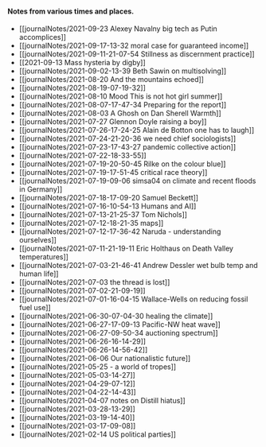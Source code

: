 #### Notes from various times and places.

- [[journalNotes/2021-09-23 Alexey Navalny big tech as Putin accomplices]]
- [[journalNotes/2021-09-17-13-32 moral case for guaranteed income]]
- [[journalNotes/2021-09-11-21-07-54 Stillness as discernment practice]]
- [[2021-09-13 Mass hysteria by digby]]
- [[journalNotes/2021-09-02-13-39 Beth Sawin on multisolving]]
- [[journalNotes/2021-08-20 And the mountains echoed]]
- [[journalNotes/2021-08-19-07-19-32]]
- [[journalNotes/2021-08-10 Mood This is not hot girl summer]]
- [[journalNotes/2021-08-07-17-47-34 Preparing for the report]]
- [[journalNotes/2021-08-03 A Ghosh on Dan Sherell Warmth]]
- [[journalNotes/2021-07-27 Glennon Doyle raising a boy]]
- [[journalNotes/2021-07-26-17-24-25 Alain de Botton one has to laugh]]
- [[journalNotes/2021-07-24-21-20-36 we need chief sociologists]]
- [[journalNotes/2021-07-23-17-43-27 pandemic collective action]]
- [[journalNotes/2021-07-22-18-33-55]]
- [[journalNotes/2021-07-19-20-50-45 Rilke on the colour blue]]
- [[journalNotes/2021-07-19-17-51-45 critical race theory]]
- [[journalNotes/2021-07-19-09-06 simsa04 on climate and recent floods in Germany]]
- [[journalNotes/2021-07-18-17-09-20 Samuel Beckett]]
- [[journalNotes/2021-07-16-10-54-13 Humans and AI]]
- [[journalNotes/2021-07-13-21-25-37 Tom Nichols]]
- [[journalNotes/2021-07-12-18-21-35 maps]]
- [[journalNotes/2021-07-12-17-36-42 Naruda - understanding ourselves]]
- [[journalNotes/2021-07-11-21-19-11 Eric Holthaus on Death Valley temperatures]]
- [[journalNotes/2021-07-03-21-46-41 Andrew Dessler wet bulb temp and human life]]
- [[journalNotes/2021-07-03 the thread is lost]]
- [[journalNotes/2021-07-02-21-09-19]]
- [[journalNotes/2021-07-01-16-04-15 Wallace-Wells on reducing fossil fuel use]]
- [[journalNotes/2021-06-30-07-04-30 healing the climate]]
- [[journalNotes/2021-06-27-17-09-13 Pacific-NW heat wave]]
- [[journalNotes/2021-06-27-09-50-34 auctioning spectrum]]
- [[journalNotes/2021-06-26-16-14-29]]
- [[journalNotes/2021-06-26-14-56-42]]
- [[journalNotes/2021-06-06 Our nationalistic future]]
- [[journalNotes/2021-05-25 - a world of tropes]]
- [[journalNotes/2021-05-03-14-27]]
- [[journalNotes/2021-04-29-07-12]]
- [[journalNotes/2021-04-22-14-43]]
- [[journalNotes/2021-04-07 notes on Distill hiatus]]
- [[journalNotes/2021-03-28-13-29]]
- [[journalNotes/2021-03-19-14-40]]
- [[journalNotes/2021-03-17-09-08]]
- [[journalNotes/2021-02-14 US political parties]]
